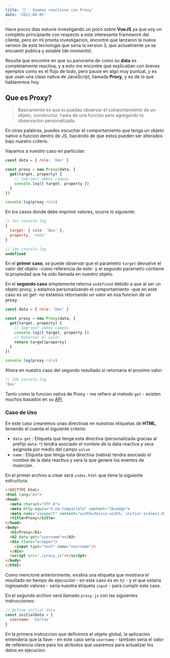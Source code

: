 ```yaml
---
title: '🔮 - Seamos reactivos con Proxy'
date: '2021-08-05'
---
```


Hace pocos dias estuvie investigando un poco sobre **VueJS** ya que soy un completo principiante con respecto a este interesante framework del cliente, pero en mi pronta investigacion, encontre que lanzaron la nueva version de esta tecnologia que seria la version 3, que actualmente ya se encuentr publica y estable (de momento).

Resulta que encontre en que su panorama de como su **data** es completamente reactiva, y a esto me encontre que explicaban con breves ejemplos como es el flujo de todo, pero pause en algo muy puntual, y es que usan una clase nativa de JavaScript, llamada **Proxy**, y es de lo que hablaremos hoy.

## Que es Proxy?

> Basicamente es que tu puedas observar el comportamiento de un objeto, constructor, hasta de una funcion pero agregando tu observacion personalizada.

En otras palabras, puedes escuchar el comportamiento que tenga un objeto nativo o funcion dentro de JS, haciendo de que estos pueden ser alterados bajo nuestro criterio.

Vayamos a nuestro caso en particular:

~~~javascript
const data = { role: 'Dev' }

const proxy = new Proxy(data, {
  get(target, property) {
    // Imprimir ambos campos
    console.log({ target, property })
  }
})

console.log(proxy.role)
~~~

En los casos donde debe imprimir valores, ocurre lo siguiente:

~~~javascript
// 1er console.log
{
  target: { role: 'Dev' },
  property: 'role'
}

// 2do console.log
undefined
~~~

En el **primer caso**, se puede observar que el parametro `target` devuelve el valor del objeto -como referencia de este- y el segundo parametro contiene la propiedad que ha sido llamada en nuestro objeto.

En el **segundo caso** simplemente retorna `undefined` debido a que al ser un objeto proxy, y estamos personalizando el comportamiento -que en este caso es un *get*- no estamos retornando un valor en esa funcion de un proxy.

~~~javascript
const data = { role: 'Dev' }

const proxy = new Proxy(data, {
  get(target, property) {
    // Imprimir ambos campos
    console.log({ target, property })
    // Retornar el valor
    return target[property]
  }
})

console.log(proxy.role)
~~~

Ahora en nuestro caso del segundo resultado si retornaria el proximo valor:

~~~javascript
// 2do console.log
'Dev'
~~~

Tanto como la funcion nativa de Proxy - me refiero al metodo `get` - existen muchos basados en su [API](https://developer.mozilla.org/es/docs/Web/JavaScript/Reference/Global_Objects/Proxy)

### Caso de Uso

En este caso crearemos unas directivas en nuestras etiquetas de **HTML**, teniendo el cuenta el siguiente criterio:

- `data-get` : Etiqueta que tenga esta directiva (personalizada gracias al prefijo `data-*`) tendra asociado el nombre de la data reactiva y sera asignada por medio del campo `value`
- `name` : Etiqueta que tenga esta directiva (nativa) tendra asociado el nombre de la data reactiva y sera la que genere los eventos de insercion.

En el primer archivo a crear será `index.html` que tiene la siguiente estructura:

~~~html
<!DOCTYPE html>
<html lang="en">
<head>
  <meta charset="UTF-8">
  <meta http-equiv="X-UA-Compatible" content="IE=edge">
  <meta name="viewport" content="width=device-width, initial-scale=1.0">
  <title>Proxy</title>
</head>
<body>
  <h1>Proxy</h1>
  <h2 data-get="username"></h2>
  <div class="wrapper">
    <input type="text" name="username"/>
  </div>
  <script src="./proxy.js"></script>
</body>
</html>
~~~

Como mencioné anteriormente, existira una etiqueta que mostrara el resultado en tiempo de ejecucion - en este caso es en `h2` - y el que estaria ingresando valores - seria nuestra etiqueta `input` - para cumplir este caso.

En el segundo archivo será llamado `proxy.js` con las siguientes instrucciones:

~~~javascript
// Define initial data
const initialData = {
  username: 'Carlos'
}
~~~

En la primera instruccion que definimos el objeto global, la aplicacion entenderia que la llave - en este caso seria `username` - tambien seria el valor de referencia clave para los atributos que usaremos para actualizar los datos en ejecucion.
